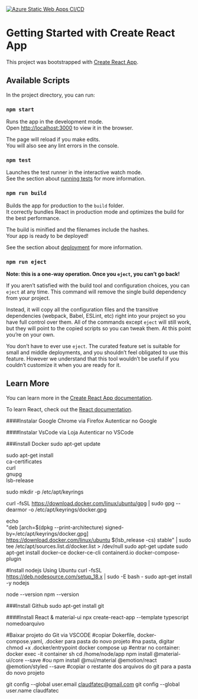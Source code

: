 [![Azure Static Web Apps CI/CD](https://github.com/claudfatec/teste-react/actions/workflows/azure-static-web-apps-green-bay-0d3d3c003.yml/badge.svg?branch=main)](https://github.com/claudfatec/teste-react/actions/workflows/azure-static-web-apps-green-bay-0d3d3c003.yml)


# Getting Started with Create React App

This project was bootstrapped with [Create React App](https://github.com/facebook/create-react-app).

## Available Scripts

In the project directory, you can run:

### `npm start`

Runs the app in the development mode.\
Open [http://localhost:3000](http://localhost:3000) to view it in the browser.

The page will reload if you make edits.\
You will also see any lint errors in the console.

### `npm test`

Launches the test runner in the interactive watch mode.\
See the section about [running tests](https://facebook.github.io/create-react-app/docs/running-tests) for more information.

### `npm run build`

Builds the app for production to the `build` folder.\
It correctly bundles React in production mode and optimizes the build for the best performance.

The build is minified and the filenames include the hashes.\
Your app is ready to be deployed!

See the section about [deployment](https://facebook.github.io/create-react-app/docs/deployment) for more information.

### `npm run eject`

**Note: this is a one-way operation. Once you `eject`, you can’t go back!**

If you aren’t satisfied with the build tool and configuration choices, you can `eject` at any time. This command will remove the single build dependency from your project.

Instead, it will copy all the configuration files and the transitive dependencies (webpack, Babel, ESLint, etc) right into your project so you have full control over them. All of the commands except `eject` will still work, but they will point to the copied scripts so you can tweak them. At this point you’re on your own.

You don’t have to ever use `eject`. The curated feature set is suitable for small and middle deployments, and you shouldn’t feel obligated to use this feature. However we understand that this tool wouldn’t be useful if you couldn’t customize it when you are ready for it.

## Learn More

You can learn more in the [Create React App documentation](https://facebook.github.io/create-react-app/docs/getting-started).

To learn React, check out the [React documentation](https://reactjs.org/).


####Instalar Google Chrome via Firefox
Autenticar no Google

####Instalar VsCode via Loja
Autenticar no VSCode


###install Docker
sudo apt-get update

sudo apt-get install \
    ca-certificates \
    curl \
    gnupg \
    lsb-release

sudo mkdir -p /etc/apt/keyrings

curl -fsSL https://download.docker.com/linux/ubuntu/gpg | sudo gpg --dearmor -o /etc/apt/keyrings/docker.gpg

echo \
  "deb [arch=$(dpkg --print-architecture) signed-by=/etc/apt/keyrings/docker.gpg] https://download.docker.com/linux/ubuntu \$(lsb_release -cs) stable" | sudo tee /etc/apt/sources.list.d/docker.list > /dev/null
  sudo apt-get update
  sudo apt-get install docker-ce docker-ce-cli containerd.io docker-compose-plugin



#Install nodejs Using Ubuntu
curl -fsSL https://deb.nodesource.com/setup_18.x | sudo -E bash -
sudo apt-get install -y nodejs

node --version
npm --version


###Install Github
sudo apt-get install git




####Install React & material-ui
npx create-react-app --template typescript nomedoarquivo

#Baixar projeto do Git via VSCODE
#copiar Dokerfile, docker-compose.yaml, .docker para pasta do novo projeto
#na pasta, digitar
chmod +x .docker/entrypoint
docker compose up
#entrar no container:
docker exec -it container sh
cd /home/node/app
npm install @material-ui/core --save
#ou
npm install @mui/material @emotion/react @emotion/styled --save
#copiar o restante dos arquivos do git para a pasta do novo projeto





git config --global user.email claudfatec@gmail.com
git config --global user.name claudfatec



